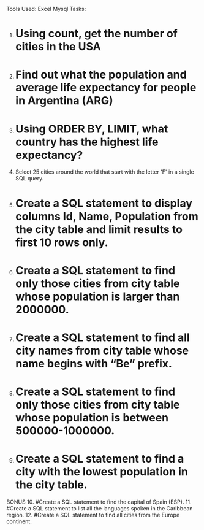 
Tools Used:
Excel 
Mysql
Tasks:
1.	# Using count, get the number of cities in the USA
2.	# Find out what the population and average life expectancy for people in Argentina (ARG)
3.	# Using ORDER BY, LIMIT, what country has the highest life expectancy?
4.	Select 25 cities around the world that start with the letter 'F' in a single SQL query.
5.	# Create a SQL statement to display columns Id, Name, Population from the city table and limit results to first 10 rows only.
6.	# Create a SQL statement to find only those cities from city table whose population is larger than 2000000.
7.	# Create a SQL statement to find all city names from city table whose name begins with “Be” prefix.
8.	# Create a SQL statement to find only those cities from city table whose population is between 500000-1000000.
9.	# Create a SQL statement to find a city with the lowest population in the city table.
BONUS
10.	#Create a SQL statement to find the capital of Spain (ESP).
11.	#Create a SQL statement to list all the languages spoken in the Caribbean region.
12.	#Create a SQL statement to find all cities from the Europe continent.
